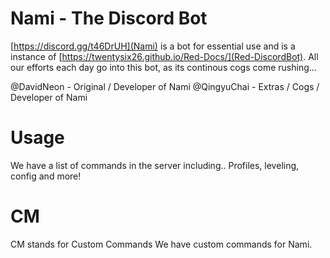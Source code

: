 # Nami - The Discord Bot


[https://discord.gg/t46DrUH](Nami) is a bot for essential use and is a instance of [https://twentysix26.github.io/Red-Docs/](Red-DiscordBot). All our efforts each day go into this bot, as its continous cogs come rushing...

@DavidNeon - Original / Developer of Nami
@QingyuChai - Extras / Cogs / Developer of Nami

# Usage
We have a list of commands in the server including.. Profiles, leveling, config and more!

# CM
CM stands for Custom Commands
We have custom commands for Nami.
